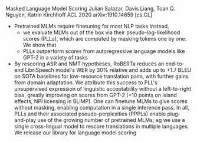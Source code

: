 Masked Language Model Scoring
Julian Salazar, Davis Liang, Toan Q. Nguyen, Katrin Kirchhoff
ACL 2020 arXiv:1910.14659 [cs.CL]

* Pretrained MLMs require finetuning for most NLP tasks Instead,
  * we evaluate MLMs out of the box via their pseudo-log-likelihood scores
    (PLLs), which are
    computed by masking tokens one by one. We show that
  * PLLs outperform scores from autoregressive language models like GPT-2 in a
    variety of tasks
* By rescoring ASR and NMT hypotheses, RoBERTa reduces an end-to-end
  LibriSpeech model's WER by 30% relative and adds up to +1.7 BLEU on SOTA
  baselines for low-resource translation pairs, with further gains from domain
  adaptation. We attribute this success to PLL's unsupervised expression of
  linguistic acceptability without a left-to-right bias, greatly improving on
  scores from GPT-2 (+10 points on island effects, NPI licensing in BLiMP). One
  can finetune MLMs to give scores without masking, enabling computation in a
  single inference pass.  In all, PLLs and their associated pseudo-perplexities
  (PPPLs) enable plug-and-play use of the growing number of pretrained MLMs; eg
  we use a single cross-lingual model to rescore translations in multiple
  languages. We release our library for language model scoring
